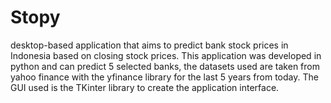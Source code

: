 # Stopy
desktop-based application that aims to predict bank stock prices in Indonesia based on closing stock prices. This application was developed in python and can predict 5 selected banks, the datasets used are taken from yahoo finance with the yfinance library for the last 5 years from today. The GUI used is the TKinter library to create the application interface.
